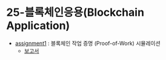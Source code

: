 # 25-블록체인응용(Blockchain Application) 

- [assignment1](https://github.com/erika0915/25-blockchain-application/tree/main/assignment1) : 블록체인 작업 증명 (Proof-of-Work) 시뮬레이션
  - [보고서](https://github.com/erika0915/25-blockchain-application/blob/main/assignment1/Report.pdf)
